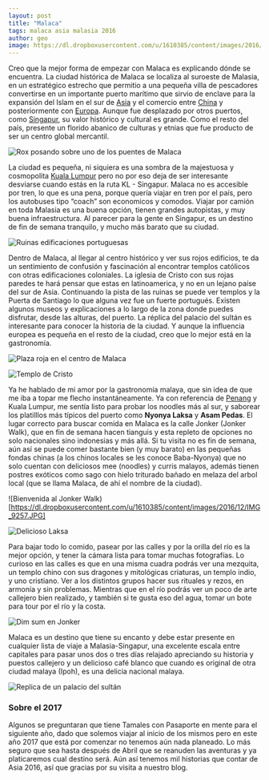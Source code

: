 ```yaml
---
layout: post
title: "Malaca"
tags: malaca asia malasia 2016
author: geo
image: https://dl.dropboxusercontent.com/u/1610385/content/images/2016/12/IMG_9416.JPG
---
```


Creo que la mejor forma de empezar con Malaca es explicando dónde se encuentra. La ciudad histórica de Malaca se localiza al suroeste de Malasia, en un estratégico estrecho que permitio a una pequeña villa de pescadores convertirse en un importante puerto marítimo que sirvio de enclave para la expansión del Islam en el sur de [Asia](/tag/asia) y el comercio entre [China](/tag/china) y posteriormente con [Europa](/tag/europa). Aunque fue desplazado por otros puertos, como [Singapur](/tag/singapur), su valor histórico y cultural es grande. Como el resto del país, presente un florido abanico de culturas y etnias que fue producto de ser un centro global mercantil.

![Rox posando sobre uno de los puentes de Malaca](https://dl.dropboxusercontent.com/u/1610385/content/images/2016/12/IMG_9342.JPG)

La ciudad es pequeña, ni siquiera es una sombra de la majestuosa y cosmopolita [Kuala Lumpur](/tag/kuala-lumpur) pero no por eso deja de ser interesante desviarse cuando estás en la ruta KL - Singapur. Malaca no es accesible por tren, lo que es una pena, porque quería viajar en tren por el país, pero los autobuses tipo “coach” son economicos y comodos. Viajar por camión en toda Malasia es una buena opción, tienen grandes autopistas, y muy buena infraestructura. Al parecer para la gente en Singapur, es un destino de fin de semana tranquilo, y mucho más barato que su ciudad.

![Ruinas edificaciones portuguesas](https://dl.dropboxusercontent.com/u/1610385/content/images/2016/12/IMG_9375.JPG)

Dentro de Malaca, al llegar al centro histórico y ver sus rojos edificios, te da un sentimiento de confusión y fascinación al encontrar templos católicos con otras edificaciones coloniales. La iglesia de Cristo con sus rojas paredes te hará pensar que estas en latinoamerica, y no en un lejano paíse del sur de Asia. Continuando la pista de las ruinas se puede ver templos y la Puerta de Santiago lo que alguna vez fue un fuerte portugués. Existen algunos museos y explicaciones a lo largo de la zona donde puedes disfrutar, desde las alturas, del puerto. La réplica del palacio del sultán es interesante para conocer la historia de la ciudad. Y aunque la influencia europea es pequeña en el resto de la ciudad, creo que lo mejor está en la gastronomía.

![Plaza roja en el centro de Malaca](https://dl.dropboxusercontent.com/u/1610385/content/images/2016/12/IMG_9353.JPG)

![Templo de Cristo](https://dl.dropboxusercontent.com/u/1610385/content/images/2016/12/IMG_9351.JPG)

Ya he hablado de mi amor por la gastronomía malaya, que sin idea de que me iba a topar me flecho instantáneamente. Ya con referencia de [Penang](/tag/penang) y Kuala Lumpur, me sentía listo para probar los noodles más al sur, y saborear los platilllos más típicos del puerto como **Nyonya Laksa** y **Asam Pedas**. El lugar correcto para buscar comida en Malaca es la calle Jonker (Jonker Walk), que en fin de semana hacen tianguis y esta repleto de opciones no solo nacionales sino indonesias y más allá. Si tu visita no es fin de semana, aún así se puede comer bastante bien (y muy barato) en las pequeñas fondas chinas (a los chinos locales se les conoce Baba-Nyonya) que no solo cuentan con deliciosos mee (noodles) y curris malayos, además tienen postres exóticos como sago con hielo triturado bañado en melaza del arbol local (que se llama Malaca, de ahí el nombre de la ciudad).

![Bienvenida al Jonker Walk)[https://dl.dropboxusercontent.com/u/1610385/content/images/2016/12/IMG_9257.JPG]

![Delicioso Laksa](https://dl.dropboxusercontent.com/u/1610385/content/images/2016/12/IMG_9442.JPG)

Para bajar todo lo comido, pasear por las calles y por la orilla del río es la mejor opción, y tener la cámara lista para tomar muchas fotografías. Lo curioso en las calles es que en una misma cuadra podrás ver una mezquita, un templo chino con sus dragones y mitológicas criaturas, un templo indio, y uno cristiano. Ver a los distintos grupos hacer sus rituales y rezos, en armonía y sin problemas. Mientras que en el río podrás ver un poco de arte callejero bien realizado, y también si te gusta eso del agua, tomar un bote para tour por el río y la costa. 

![Dim sum en Jonker](https://dl.dropboxusercontent.com/u/1610385/content/images/2016/12/IMG_9270.JPG)

Malaca es un destino que tiene su encanto y debe estar presente en cualquier lista de viaje a Malasia-Singapur, una excelente escala entre capitales para pasar unos dos o tres días relajado apreciando su historia y puestos callejero y un delicioso café blanco que cuando es original de otra ciudad malaya (Ipoh), es una delicia nacional malaya.

![Replica de un palacio del sultán](https://dl.dropboxusercontent.com/u/1610385/content/images/2016/12/IMG_9403.JPG)

### Sobre el 2017

Algunos se preguntaran que tiene Tamales con Pasaporte en mente para el siguiente año, dado que solemos viajar al inicio de los mismos pero en este año 2017 que está por comenzar no tenemos aún nada planeado. Lo más seguro que sea hasta después de Abril que se reanuden las aventuras y ya platicaremos cual destino será. Aún así tenemos mil historias que contar de Asia 2016, así que gracias por su visita a nuestro blog.
